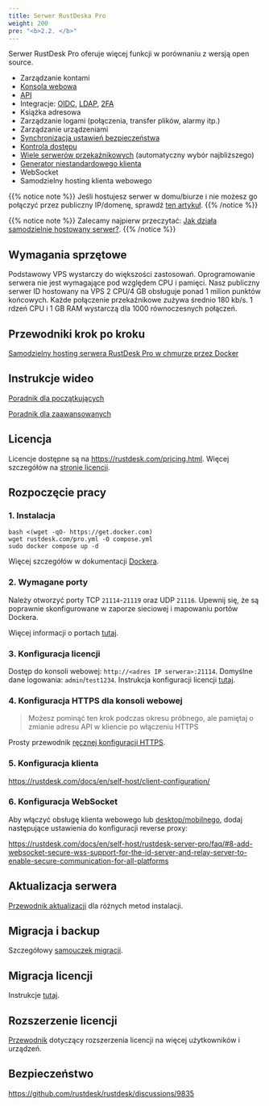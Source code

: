 ```yaml
---
title: Serwer RustDeska Pro
weight: 200
pre: "<b>2.2. </b>"
---
```


Serwer RustDesk Pro oferuje więcej funkcji w porównaniu z wersją open source.

- Zarządzanie kontami
- [Konsola webowa](https://rustdesk.com/docs/pl/self-host/rustdesk-server-pro/console/)
- [API](https://github.com/rustdesk/rustdesk/wiki/FAQ#api-of-rustdesk-server-pro)
- Integracje: [OIDC](https://rustdesk.com/docs/pl/self-host/rustdesk-server-pro/oidc/), [LDAP](https://rustdesk.com/docs/pl/self-host/rustdesk-server-pro/ldap/), [2FA](https://rustdesk.com/docs/pl/self-host/rustdesk-server-pro/2fa/)
- Książka adresowa
- Zarządzanie logami (połączenia, transfer plików, alarmy itp.)
- Zarządzanie urządzeniami
- [Synchronizacja ustawień bezpieczeństwa](https://rustdesk.com/docs/pl/self-host/rustdesk-server-pro/strategy/)
- [Kontrola dostępu](https://rustdesk.com/docs/pl/self-host/rustdesk-server-pro/permissions/)
- [Wiele serwerów przekaźnikowych](https://rustdesk.com/docs/pl/self-host/rustdesk-server-pro/relay/) (automatyczny wybór najbliższego)
- [Generator niestandardowego klienta](https://rustdesk.com/docs/pl/self-host/client-configuration/#1-generator-klientów-wyłącznie-wersja-Pro-z-planem-podstawowym-lub-dostosowanym)
- WebSocket
- Samodzielny hosting klienta webowego

{{% notice note %}}
Jeśli hostujesz serwer w domu/biurze i nie możesz go połączyć przez publiczny IP/domenę, sprawdź [ten artykuł](https://rustdesk.com/docs/pl/self-host/nat-loopback-issues/).
{{% /notice %}}

{{% notice note %}}
Zalecamy najpierw przeczytać: [Jak działa samodzielnie hostowany serwer?](/docs/pl/self-host/#jak-działa-samodzielnie-hostowany-serwer).
{{% /notice %}}

## Wymagania sprzętowe

Podstawowy VPS wystarczy do większości zastosowań. Oprogramowanie serwera nie jest wymagające pod względem CPU i pamięci. Nasz publiczny serwer ID hostowany na VPS 2 CPU/4 GB obsługuje ponad 1 milion punktów końcowych. Każde połączenie przekaźnikowe zużywa średnio 180 kb/s. 1 rdzeń CPU i 1 GB RAM wystarczą dla 1000 równoczesnych połączeń.

## Przewodniki krok po kroku
[Samodzielny hosting serwera RustDesk Pro w chmurze przez Docker](https://www.linkedin.com/pulse/step-by-step-guide-self-host-rustdesk-server-pro-cloud-montinaro-fwnmf/)

## Instrukcje wideo

[Poradnik dla początkujących](https://www.youtube.com/watch?v=MclmfYR3frk)

[Poradnik dla zaawansowanych](https://youtu.be/gMKFEziajmo)

## Licencja

Licencje dostępne są na https://rustdesk.com/pricing.html. Więcej szczegółów na [stronie licencji](https://rustdesk.com/docs/pl/self-host/rustdesk-server-pro/license/).

## Rozpoczęcie pracy
### 1. Instalacja

```
bash <(wget -qO- https://get.docker.com)
wget rustdesk.com/pro.yml -O compose.yml
sudo docker compose up -d
```

Więcej szczegółów w dokumentacji [Dockera](/docs/pl/self-host/rustdesk-server-pro/installscript/docker/).

### 2. Wymagane porty

Należy otworzyć porty TCP `21114`-`21119` oraz UDP `21116`. Upewnij się, że są poprawnie skonfigurowane w zaporze sieciowej i mapowaniu portów Dockera.

Więcej informacji o portach [tutaj](/docs/pl/self-host/rustdesk-server-oss/install/#porty).

### 3. Konfiguracja licencji

Dostęp do konsoli webowej: `http://<adres IP serwera>:21114`. Domyślne dane logowania: `admin`/`test1234`. Instrukcja konfiguracji licencji [tutaj](/docs/pl/self-host/rustdesk-server-pro/license/#aktywacja-licencji).

### 4. Konfiguracja HTTPS dla konsoli webowej

> Możesz pominąć ten krok podczas okresu próbnego, ale pamiętaj o zmianie adresu API w kliencie po włączeniu HTTPS

Prosty przewodnik [ręcznej konfiguracji HTTPS](https://rustdesk.com/docs/en/self-host/rustdesk-server-pro/faq/#ręczna-konfiguracja-https-dla-konsoli-webowej).

### 5. Konfiguracja klienta

https://rustdesk.com/docs/en/self-host/client-configuration/

### 6. Konfiguracja WebSocket

Aby włączyć obsługę klienta webowego lub [desktop/mobilnego](/docs/pl/self-host/client-configuration/advanced-settings/#allow-websocket), dodaj następujące ustawienia do konfiguracji reverse proxy:

https://rustdesk.com/docs/en/self-host/rustdesk-server-pro/faq/#8-add-websocket-secure-wss-support-for-the-id-server-and-relay-server-to-enable-secure-communication-for-all-platforms

## Aktualizacja serwera

[Przewodnik aktualizacji](https://rustdesk.com/docs/pl/self-host/rustdesk-server-pro/faq/#jak-zaktualizować-RustDesk-Server-Pro-do-nowej-wersji) dla różnych metod instalacji.

## Migracja i backup

Szczegółowy [samouczek migracji](https://github.com/rustdesk/rustdesk-server-pro/discussions/184).

## Migracja licencji

Instrukcje [tutaj](https://rustdesk.com/docs/pl/self-host/rustdesk-server-pro/license/#faktury-odzyskiwanie-licencji-i-migracja).

## Rozszerzenie licencji

[Przewodnik](/docs/pl/self-host/rustdesk-server-pro/license/#odnawianierozszerzanie-licencji) dotyczący rozszerzenia licencji na więcej użytkowników i urządzeń.

## Bezpieczeństwo

https://github.com/rustdesk/rustdesk/discussions/9835
